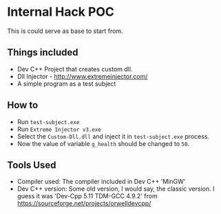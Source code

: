 # Internal Hack POC

This is could serve as base to start from.

## Things included
- Dev C++ Project that creates custom dll.
- Dll Injector - http://www.extremeinjector.com/
- A simple program as a test subject

## How to
- Run `test-subject.exe`
- Run `Extreme Injector v3.exe`
- Select the `Custom-Dll.dll` and inject it in `test-subject.exe` process.
- Now the value of variable `g_health` should be changed to `50`.

## Tools Used
- Compiler used: The compiler included in Dev C++ 'MinGW'
- Dev C++ version: Some old version, I would say, the classic version. I guess it was 'Dev-Cpp 5.11 TDM-GCC 4.9.2' from https://sourceforge.net/projects/orwelldevcpp/
